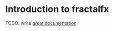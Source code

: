 # Introduction to fractalfx

TODO: write [great documentation](http://jacobian.org/writing/what-to-write/)

